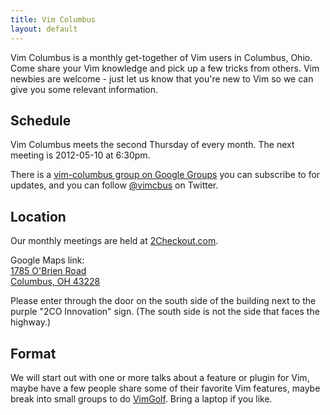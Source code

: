 ```yaml
---
title: Vim Columbus
layout: default
---
```


Vim Columbus is a monthly get-together of Vim users in Columbus, Ohio. Come
share your Vim knowledge and pick up a few tricks from others. Vim newbies
are welcome - just let us know that you're new to Vim so we can give you
some relevant information.

## Schedule

Vim Columbus meets the second Thursday of every month. The next meeting is
2012-05-10 at 6:30pm.

There is a [vim-columbus group on Google
Groups](http://groups.google.com/group/vim-columbus) you can subscribe to for
updates, and you can follow [@vimcbus](https://twitter.com/vimcbus) on
Twitter.

## Location

Our monthly meetings are held at [2Checkout.com](http://www.2checkout.com/).

Google Maps link:<br>
[1785 O'Brien Road<br>Columbus, OH 43228](http://maps.google.com/maps/ms?source=s_q&hl=en&geocode=&aq=&ie=UTF8&hq=&hnear=1785+O%27Brien+Rd,+Columbus,+Ohio+43228&t=h&msa=0&msid=210175771168447127014.0004a3f81d50a68475a1f&ll=39.988798,-83.119957&spn=0.002713,0.005681&z=18)

Please enter through the door on the south side of the building next to the
purple "2CO Innovation" sign. (The south side is not the side that faces the
highway.)

## Format

We will start out with one or more talks about a feature or plugin for Vim,
maybe have a few people share some of their favorite Vim features, maybe break
into small groups to do [VimGolf](http://vimgolf.com). Bring a laptop if you
like.
